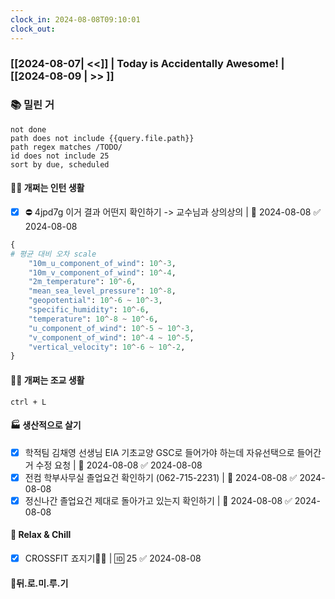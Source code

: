 ```yaml
---
clock_in: 2024-08-08T09:10:01
clock_out:
---
```

### [[2024-08-07| <<]] | **Today is Accidentally Awesome!** | [[2024-08-09 | >> ]]

### 📚 밀린 거
```tasks
not done 
path does not include {{query.file.path}}
path regex matches /TODO/
id does not include 25
sort by due, scheduled
```

#### 🤦‍♂️ 개쩌는 인턴 생활
- [x] ⛔ 4jpd7g 이거 결과 어떤지 확인하기 -> 교수님과 상의상의 | 📅 2024-08-08 ✅ 2024-08-08
```python
{
# 평균 대비 오차 scale
    "10m_u_component_of_wind": 10^-3,
    "10m_v_component_of_wind": 10^-4,
    "2m_temperature": 10^-6,
    "mean_sea_level_pressure": 10^-8,
    "geopotential": 10^-6 ~ 10^-3,
    "specific_humidity": 10^-6,
    "temperature": 10^-8 ~ 10^-6,
    "u_component_of_wind": 10^-5 ~ 10^-3,
    "v_component_of_wind": 10^-4 ~ 10^-5,
    "vertical_velocity": 10^-6 ~ 10^-2,
}
```


#### 👨‍🏫 개쩌는 조교 생활
`ctrl + L`

#### 🏭 생산적으로 살기
- [x] 학적팀 김채영 선생님 EIA 기초교양 GSC로 들어가야 하는데 자유선택으로 들어간 거 수정 요청 | 📅 2024-08-08 ✅ 2024-08-08
- [x] 전컴 학부사무실 졸업요건 확인하기 (062-715-2231) | 📅 2024-08-08 ✅ 2024-08-08
- [x] 정신나간 졸업요건 제대로 돌아가고 있는지 확인하기 | 📅 2024-08-08 ✅ 2024-08-08

#### 🍻 Relax & Chill 
- [x] CROSSFIT 죠지기🏋️‍♀️ | 🆔 25 ✅ 2024-08-08


#### 💨뒤.로.미.루.기

